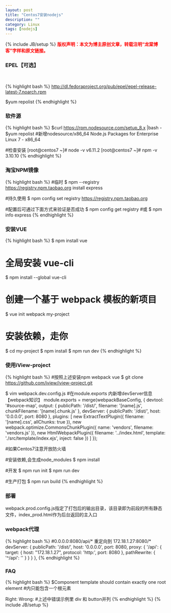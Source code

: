```yaml
---
layout: post
title: "Centos7安装nodejs"
description: ""
category: Linux 
tags: [nodejs]
---
```

{% include JB/setup %}
**<font color="red">版权声明：本文为博主原创文章，转载注明“龙棠博客”字样和原文链接。</font>**

### EPEL【可选】
<br/>

{% highlight bash %}
http://dl.fedoraproject.org/pub/epel/epel-release-latest-7.noarch.rpm 

$yum repolist
{% endhighlight %}

### 软件源
{% highlight bash %}
$curl https://rpm.nodesource.com/setup_8.x |bash -
$yum repolist
#新增nodesource/x86_64    Node.js Packages for Enterprise Linux 7 - x86_64

#检查安装
[root@centos7 ~]# node -v
v6.11.2
[root@centos7 ~]# npm -v
3.10.10
{% endhighlight %}

### 淘宝NPM镜像 
{% highlight bash %}
#临时
$ npm --registry https://registry.npm.taobao.org install express

#持久使用
$ npm config set registry https://registry.npm.taobao.org

#配置后可通过下面方式来验证是否成功
$ npm config get registry
#或
$ npm info express
{% endhighlight %}

### 安装VUE
{% highlight bash %}
$ npm install vue

# 全局安装 vue-cli
$ npm install --global vue-cli
# 创建一个基于 webpack 模板的新项目
$ vue init webpack my-project
# 安装依赖，走你
$ cd my-project
$ npm install
$ npm run dev
{% endhighlight %}

### 使用iView-project
{% highlight bash %}
#按照上述安装npm webpack vue
$ git clone https://github.com/iview/iview-project.git

$ vim webpack.dev.config.js
#在module.exports 内新增devServer信息【webpack知识】
module.exports = merge(webpackBaseConfig, {
    devtool: '#source-map',
    output: {
        publicPath: '/dist/',
        filename: '[name].js',
        chunkFilename: '[name].chunk.js'
    },
    devServer: {
        publicPath: '/dist/',
        host: '0.0.0.0',
        port: 8080
    },
    plugins: [
        new ExtractTextPlugin({
            filename: '[name].css',
            allChunks: true
        }),
        new webpack.optimize.CommonsChunkPlugin({
            name: 'vendors',
            filename: 'vendors.js'
        }),
        new HtmlWebpackPlugin({
            filename: '../index.html',
            template: './src/template/index.ejs',
            inject: false
        })
    ]
});

#如果Centos7注意开放防火墙

#安装依赖,会生成node_modules
$ npm install 

#开发
$ npm run init
$ npm run dev

#生产打包
$ npm run build 
{% endhighlight %}

### 部署
webpack.prod.config.js指定了打包后的输出目录，该目录即为前段的所有静态文件，index_prod.html作为后台返回的主入口

### webpack代理
{% highlight bash %}
#0.0.0.0:8080/api/* 重定向到 172.18.1.27:8080/*
 devServer: {
        publicPath: '/dist/',
        host: '0.0.0.0',
        port: 8080,
        proxy: {
          '/api': {
            target: {
              host: "172.18.1.27",
              protocol: 'http:',
              port: 8080
            },
            pathRewrite: {
                '^/api': ''
            }
          }
        }
    },
{% endhighlight %}

### FAQ
{% highlight bash %}
$Component template should contain exactly one root element
#<template></template>内只能包含一个根元素

Right: <template><div><button>xxx</button></div></template>
Wrong: <template><div></div><button>xxx</button></template>
#上述中错误示例里 div 和 button并列
{% endhighlight %}
{% include JB/setup %}


